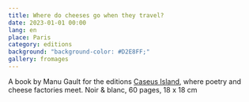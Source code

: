 ```yaml
---
title: Where do cheeses go when they travel?
date: 2023-01-01 00:00
lang: en
place: Paris
category: editions
background: "background-color: #D2E8FF;"
gallery: fromages
---
```

A book by Manu Gault for the editions [Caseus Island](https://editionscaseusisland.fr/), where poetry and cheese factories meet. Noir & blanc, 60 pages, 18 x 18 cm 